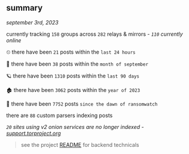 
## summary
_september 3rd, 2023_

currently tracking `158` groups across `282` relays & mirrors - _`110` currently online_

⏲ there have been `21` posts within the `last 24 hours`

🦈 there have been `38` posts within the `month of september`

🪐 there have been `1310` posts within the `last 90 days`

🏚 there have been `3062` posts within the `year of 2023`

🦕 there have been `7752` posts `since the dawn of ransomwatch`

there are `88` custom parsers indexing posts

_`20` sites using v2 onion services are no longer indexed - [support.torproject.org](https://support.torproject.org/onionservices/v2-deprecation/)_

> see the project [README](https://github.com/joshhighet/ransomwatch#ransomwatch--) for backend technicals
